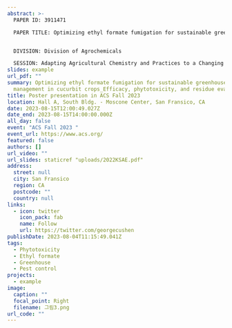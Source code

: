 ```yaml
---
abstract: >-
  PAPER ID: 3911471

  PAPER TITLE: Optimizing ethyl formate fumigation for sustainable greenhouse pest management in cucurbit crops: Efficacy, phytotoxicity, and residue evaluation (Poster Board #: 825)


  DIVISION: Division of Agrochemicals

  SESSION: Adapting Agricultural Chemistry and Practices to a Changing Climate
slides: example
url_pdf: ""
summary: Optimizing ethyl formate fumigation for sustainable greenhouse pest
  management in cucurbit crops_Efficacy, phytotoxicity, and residue evaluation
title: Poster presentation in ACS Fall 2023
location: Hall A, South Bldg. - Moscone Center, San Fransico, CA
date: 2023-08-15T12:00:49.027Z
date_end: 2023-08-15T14:00:00.000Z
all_day: false
event: "ACS Fall 2023 "
event_url: https://www.acs.org/
featured: false
authors: []
url_video: ""
url_slides: staticref "uploads/2022KSAE.pdf"
address:
  street: null
  city: San Fransico
  region: CA
  postcode: ""
  country: null
links:
  - icon: twitter
    icon_pack: fab
    name: Follow
    url: https://twitter.com/georgecushen
publishDate: 2023-08-04T11:15:49.041Z
tags:
  - Phytotoxicity
  - Ethyl formate
  - Greenhouse
  - Pest control
projects:
  - example
image:
  caption: ""
  focal_point: Right
  filename: 그림3.png
url_code: ""
---
```

